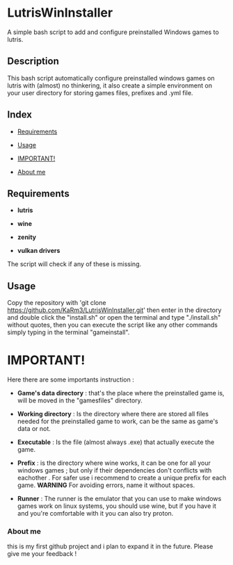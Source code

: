 # LutrisWinInstaller

A simple bash script to add and configure preinstalled Windows games to lutris.

  

## Description

This bash script automatically configure preinstalled windows games on lutris with (almost) no thinkering, it also create a simple environment on your user directory for storing games files, prefixes and .yml file.

  

## Index

- [Requirements](#requirements)

- [Usage](#usage)

- [IMPORTANT!](#important)

- [About me](#about-me)

  
  

## Requirements

*  **lutris**

*  **wine**

*  **zenity**

*  **vulkan drivers**

  

The script will check if any of these is missing.

## Usage

Copy the repository with 'git clone https://github.com/KaRm3/LutrisWinInstaller.git' then enter in the directory and double click the "install.sh" or open the terminal and type "./install.sh" without quotes, then you can execute the script like any other commands simply typing in the terminal "gameinstall".

  

# IMPORTANT!

Here there are some importants instruction :

  

*  **Game's data directory** : that's the place where the preinstalled game is, will be moved in the "gamesfiles" directory.

  

*  **Working directory** : Is the directory where there are stored all files needed for the preinstalled game to work, can be the same as game's data or not.

  

*  **Executable** : Is the file (almost always .exe) that actually execute the game.

  

*  **Prefix** : is the directory where wine works, it can be one for all your windows games ; but only if their dependencies don't conflicts with eachother . For safer use i recommend to create a unique prefix for each game. **WARNING** For avoiding errors, name it without spaces.


*  **Runner** : The runner is the emulator that you can use to make windows games work on linux systems, you should use wine, but if you have it and you're comfortable with it you can also try proton.


### About me
this is my first github project and i plan to expand it in the future. Please give me your feedback !
